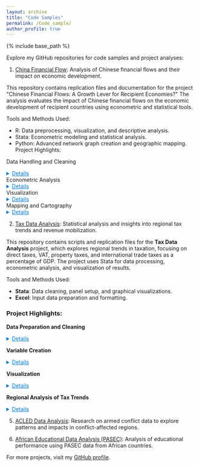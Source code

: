 ```yaml
---
layout: archive
title: "Code Samples"
permalink: /Code_sample/
author_profile: true
---
```


{% include base_path %}

Explore my GitHub repositories for code samples and project analyses:

1. [China Financial Flow](https://github.com/aw0007/China-financial-flow): Analysis of Chinese financial flows and their impact on economic development.

This repository contains replication files and documentation for the project "Chinese Financial Flows: A Growth Lever for Recipient Economies?" The analysis evaluates the impact of Chinese financial flows on the economic development of recipient countries using econometric and statistical tools.

Tools and Methods Used:
- R: Data preprocessing, visualization, and descriptive analysis.
- Stata: Econometric modeling and statistical analysis.
- Python: Advanced network graph creation and geographic mapping.
Project Highlights:

Data Handling and Cleaning
<details> <summary style="cursor: pointer; color: #007acc; text-decoration: underline;">Details</summary> <ul> <li>Extensive processing of raw data from various sources.</li> <li>Integration of control variables for robust analysis.</li> <li>Creation of intermediate and final datasets for econometric models.</li> </ul> </details>
Econometric Analysis
<details> <summary style="cursor: pointer; color: #007acc; text-decoration: underline;">Details</summary> <ul> <li>Estimation of impacts using advanced econometric models.</li> <li>Sub-sample analyses for Africa, Americas, and Asia to capture regional differences.</li> <li>Examination of gross fixed capital formation as a key development outcome.</li> <li>Use of within-country, instrumental variable, and dynamic panel methods.</li> </ul> </details>
Visualization
<details> <summary style="cursor: pointer; color: #007acc; text-decoration: underline;">Details</summary> <ul> <li>Graphs and maps illustrating Chinese financial flows, investments, and project distributions.</li> <li>Network graphs showing connections between China and recipient countries.</li> <li>Heatmaps and time-series visuals for trends over time.</li> </ul> </details>
Mapping and Cartography
<details> <summary style="cursor: pointer; color: #007acc; text-decoration: underline;">Details</summary> <ul> <li>Geospatial mapping of projects using precise geographic coordinates.</li> <li>Country-level mapping to highlight the dispersion of Chinese investments globally.</li> <li>Interactive maps for user exploration of investment patterns.</li> </ul> </details>


2. [Tax Data Analysis](https://github.com/aw0007/Tax-Data-Analysis): Statistical analysis and insights into regional tax trends and revenue mobilization.

This repository contains scripts and replication files for the **Tax Data Analysis** project, which explores regional trends in taxation, focusing on direct taxes, VAT, property taxes, and international trade taxes as a percentage of GDP. The project uses Stata for data processing, econometric analysis, and visualization of results.

Tools and Methods Used:
- **Stata**: Data cleaning, panel setup, and graphical visualizations.
- **Excel**: Input data preparation and formatting.

### Project Highlights:

**Data Preparation and Cleaning**  
<details>  
<summary style="cursor: pointer; color: #007acc; text-decoration: underline;">Details</summary>  
<ul>  
  <li>Merging raw tax data with country-region mapping for comprehensive analysis.</li>  
  <li>Removing duplicates to create a clean panel dataset.</li>  
  <li>Generating unique country-year identifiers for accurate tracking.</li>  
</ul>  
</details>

**Variable Creation**  
<details>  
<summary style="cursor: pointer; color: #007acc; text-decoration: underline;">Details</summary>  
<ul>  
  <li>Creation of normalized variables showing tax components as a percentage of GDP.</li>  
  <li>Key variables include:  
    <ul>  
      <li>Direct Taxes (`DirectTaxesIncludingSCIncRe_pct`).</li>  
      <li>Taxes on Income, Profits, and Capital (`TaxesonIncomeProfitsCapita_pct`).</li>  
      <li>Property Taxes (`PropertyTaxes_pct`).</li>  
      <li>Indirect Taxes (`IndirectTaxesTotal_pct`).</li>  
      <li>VAT (`TaxesonGoodsandServicesVAT_pct`).</li>  
      <li>Taxes on International Trade (Total, Imports, Exports).</li>  
    </ul>  
  </li>  
</ul>  
</details>

**Visualization**  
<details>  
<summary style="cursor: pointer; color: #007acc; text-decoration: underline;">Details</summary>  
<ul>  
  <li>Line graphs showcasing trends in tax contributions across regions.</li>  
  <li>Visualizations for specific tax categories (e.g., VAT, property taxes, international trade taxes).</li>  
  <li>Regional breakdowns (Africa, Americas, Asia, Europe, Oceania).</li>  
</ul>  
</details>

**Regional Analysis of Tax Trends**  
<details>  
<summary style="cursor: pointer; color: #007acc; text-decoration: underline;">Details</summary>  
<ul>  
  <li>Identification of differences in tax trends by region over time.</li>  
  <li>Comparison of tax contributions to GDP across continents.</li>  
  <li>Insights into revenue mobilization strategies in different regions.</li>  
</ul>  
</details>


5. [ACLED Data Analysis](https://github.com/aw0007/Acled-Data-Analysis): Research on armed conflict data to explore patterns and impacts in conflict-affected regions.

   
7. [African Educational Data Analysis (PASEC)](https://github.com/aw0007/AFrican-Educational-Data-Analysis-PASSEC): Analysis of educational performance using PASEC data from African countries.

For more projects, visit my [GitHub profile](https://github.com/aw0007).

